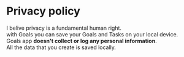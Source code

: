 # Privacy policy
I belive privacy is a fundamental human right. \
with Goals you can save your Goals and Tasks on your local device.\
Goals app **doesn't collect or log any personal information**.\
All the data that you create is saved locally.
